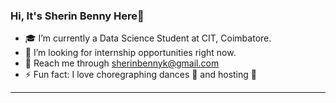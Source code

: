 ### Hi, It's Sherin Benny Here👋

- 🎓 I’m currently a Data Science Student at CIT, Coimbatore.
- 💁 I’m looking for internship opportunities right now.
- 📧 Reach me through sherinbennyk@gmail.com 
- ⚡ Fun fact: I love choregraphing dances 💃 and hosting 🎤 

---

<!--
# GitHub Stats
[![My GitHub Stats](https://github-readme-stats.vercel.app/api/?username=SherinBK&count_private=true&theme=tokyonight&showicons=true)]()
<br>
[![My GitHub Language Stats](https://github-readme-stats.vercel.app/api/top-langs/?username=SherinBK&langs_count=5&theme=tokyonight)]()
-->
